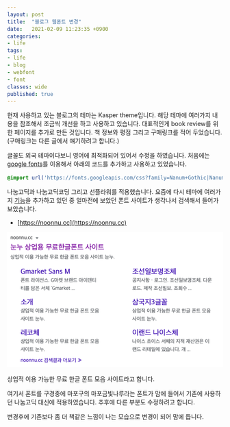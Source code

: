 ```yaml
---
layout: post
title:  "블로그 웹폰트 변경"
date:   2021-02-09 11:23:35 +0900
categories: 
- life
tags:
- life
- blog
- webfont
- font
classes: wide
published: true
---
```


현재 사용하고 있는 블로그의 테마는 Kasper theme입니다. 해당 테마에 여러가지 내용을 참조해서 조금씩 개선을 하고 사용하고 있습니다. 
대표적인게 book review를 위한 페이지를 추가로 만든 것입니다.
책 정보와 평점 그리고 구매링크를 적어 두었습니다. (구매링크는 다른 글에서 얘기하려고 합니다.)

글꼴도 외국 테마이다보니 영어에 최적화되어 있어서 수정을 하였습니다. 처음에는 [google fonts](https://fonts.google.com)를 이용해서 아래의 코드를 추가하고 사용하고 있었습니다.

```css
@import url('https://fonts.googleapis.com/css?family=Nanum+Gothic|Nanum+Gothic+Coding|Sunflower:300');
```

나눔고딕과 나눔고딕코딩 그리고 선플라워를 적용했습니다. 요즘에 다시 테마에 여러가지 [기능](/life/related_posts_feature_add/)을 추가하고 있던 중 얼마전에 보았던 폰트 사이트가 생각나서 검색해서 들어가 보았습니다.

- [https://noonnu.cc](https://noonnu.cc)

![](/images/20210209_noonnu.png)

상업적 이용 가능한 무료 한글 폰트 모음 사이트라고 합니다. 

여기서 폰트를 구경중에 마포구의 마포금빛나루라는 폰트가 맘에 들어서 기존에 사용하던 나눔고딕 대신에 적용하였습니다. 추후에 다른 부분도 수정하려고 합니다.

변경후에 기존보다 좀 더 책같은 느낌이 나는 모습으로 변경이 되어 맘에 듭니다. 

